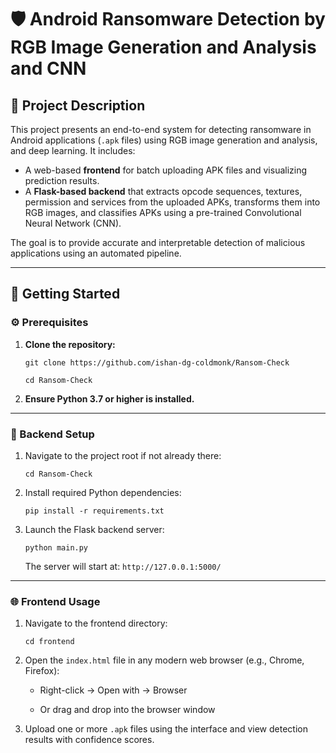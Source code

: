 # 🛡️ Android Ransomware Detection by RGB Image Generation and Analysis and CNN



## 📘 Project Description

This project presents an end-to-end system for detecting ransomware in Android applications (`.apk` files) using RGB image generation and analysis, and deep learning. It includes:

- A web-based **frontend** for batch uploading APK files and visualizing prediction results.
- A **Flask-based backend** that extracts opcode sequences, textures, permission and services from the uploaded APKs, transforms them into RGB images, and classifies APKs using a pre-trained Convolutional Neural Network (CNN).

The goal is to provide accurate and interpretable detection of malicious applications using an automated pipeline.

---

🚀 Getting Started
------------------

### ⚙️ Prerequisites

1.  **Clone the repository:**
    
    `git clone https://github.com/ishan-dg-coldmonk/Ransom-Check`

    `cd Ransom-Check` 
    
3.  **Ensure Python 3.7 or higher is installed.**
    

* * *

### 🔧 Backend Setup

1.  Navigate to the project root if not already there:
    
    `cd Ransom-Check` 
    
2.  Install required Python dependencies:
    
    `pip install -r requirements.txt` 
    
3.  Launch the Flask backend server:
    
    `python main.py` 
    
    The server will start at: `http://127.0.0.1:5000/`
    

* * *

### 🌐 Frontend Usage

1.  Navigate to the frontend directory:
    
    `cd frontend` 
    
2.  Open the `index.html` file in any modern web browser (e.g., Chrome, Firefox):
    
    *   Right-click → Open with → Browser
        
    *   Or drag and drop into the browser window
        
3.  Upload one or more `.apk` files using the interface and view detection results with confidence scores.
    

